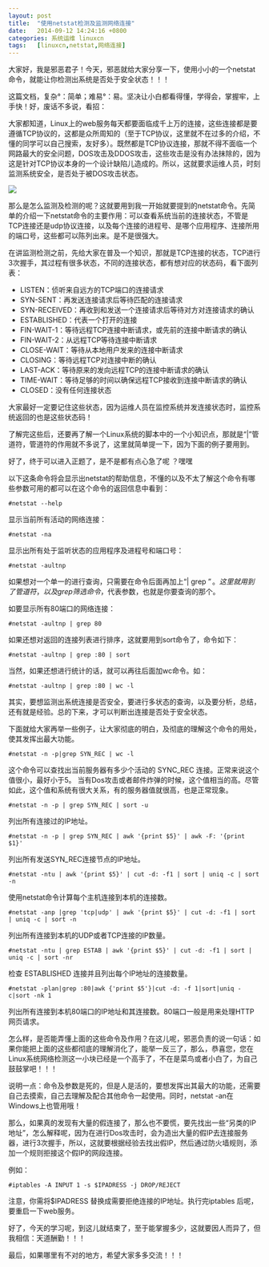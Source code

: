 ```yaml
---
layout: post
title:	"使用netstat检测及监测网络连接"
date:	2014-09-12 14:24:16 +0800 
categories:	系统运维 linuxcn 
tags:	[linuxcn,netstat,网络连接]
---
```



大家好，我是邪恶君子！今天，邪恶就给大家分享一下，使用小小的一个netstat命令，就能让你检测出系统是否处于安全状态！！！


这篇文档，复杂°：简单；难易°：易。坚决让小白都看得懂，学得会，掌握牢，上手快！好，废话不多说，看招：


大家都知道，Linux上的web服务每天都要面临成千上万的连接，这些连接都是要遵循TCP协议的，这都是众所周知的（至于TCP协议，这里就不在过多的介绍，不懂的同学可以自己搜索，友好多）。既然都是TCP协议连接，那就不得不面临一个网路最大的安全问题，DOS攻击及DDOS攻击，这些攻击是没有办法抹除的，因为这是针对TCP协议本身的一个设计缺陷儿造成的。所以，这就要求运维人员，时刻监测系统安全，是否处于被DOS攻击状态。


![](/Asserts/Images//attachment/album/201409/12/142419pl5uu9iwwxuxa25a.jpg)


那么是怎么监测及检测的呢？这就要用到我一开始就要提到的netstat命令。先简单的介绍一下netstat命令的主要作用：可以查看系统当前的连接状态，不管是TCP连接还是udp协议连接，以及每个连接的进程号、是哪个应用程序、连接所用的端口号，这些都可以陈列出来。是不是很强大。


在讲监测检测之前，先给大家在普及一个知识，那就是TCP连接的状态，TCP进行3次握手，其过程有很多状态，不同的连接状态，都有想对应的状态码，看下面列表：


* LISTEN：侦听来自远方的TCP端口的连接请求
* SYN-SENT：再发送连接请求后等待匹配的连接请求
* SYN-RECEIVED：再收到和发送一个连接请求后等待对方对连接请求的确认
* ESTABLISHED：代表一个打开的连接
* FIN-WAIT-1：等待远程TCP连接中断请求，或先前的连接中断请求的确认
* FIN-WAIT-2：从远程TCP等待连接中断请求
* CLOSE-WAIT：等待从本地用户发来的连接中断请求
* CLOSING：等待远程TCP对连接中断的确认
* LAST-ACK：等待原来的发向远程TCP的连接中断请求的确认
* TIME-WAIT：等待足够的时间以确保远程TCP接收到连接中断请求的确认
* CLOSED：没有任何连接状态


大家最好一定要记住这些状态，因为运维人员在监控系统并发连接状态时，监控系统返回的也是这些状态码！


了解完这些后，还要再了解一个Linux系统的脚本中的一个小知识点，那就是“|”管道符，管道符的作用就不多说了，这里就简单提一下，因为下面的例子要用到。


好了，终于可以进入正题了，是不是都有点心急了呢 ？嘿嘿


以下这条命令将会显示出netstat的帮助信息，不懂的以及不太了解这个命令有哪些参数可用的都可以在这个命令的返回信息中看到：



```
#netstat --help
```

显示当前所有活动的网络连接：



```
#netstat -na
```

显示出所有处于监听状态的应用程序及进程号和端口号：



```
#netstat -aultnp
```

如果想对一个单一的进行查询，只需要在命令后面再加上“| grep $”。这里就用到了管道符，以及grep筛选命令，$代表参数，也就是你要查询的那个。


如要显示所有80端口的网络连接：



```
#netstat -aultnp | grep 80
```

如果还想对返回的连接列表进行排序，这就要用到sort命令了，命令如下：



```
#netstat -aultnp | grep :80 | sort
```

当然，如果还想进行统计的话，就可以再往后面加wc命令。如：



```
#netstat -aultnp | grep :80 | wc -l
```

其实，要想监测出系统连接是否安全，要进行多状态的查询，以及要分析，总结，还有就是经验。总的下来，才可以判断出连接是否处于安全状态。


下面就给大家再举一些例子，让大家彻底的明白，及彻底的理解这个命令的用处，使其发挥出最大功能。



```
#netstat -n -p|grep SYN_REC | wc -l
```

这个命令可以查找出当前服务器有多少个活动的 SYNC\_REC 连接。正常来说这个值很小，最好小于5。 当有Dos攻击或者邮件炸弹的时候，这个值相当的高。尽管如此，这个值和系统有很大关系，有的服务器值就很高，也是正常现象。



```
#netstat -n -p | grep SYN_REC | sort -u
```

列出所有连接过的IP地址。



```
#netstat -n -p | grep SYN_REC | awk '{print $5}' | awk -F: '{print $1}'
```

列出所有发送SYN\_REC连接节点的IP地址。



```
#netstat -ntu | awk '{print $5}' | cut -d: -f1 | sort | uniq -c | sort -n
```

使用netstat命令计算每个主机连接到本机的连接数。



```
#netstat -anp |grep 'tcp|udp' | awk '{print $5}' | cut -d: -f1 | sort | uniq -c | sort -n
```

列出所有连接到本机的UDP或者TCP连接的IP数量。



```
#netstat -ntu | grep ESTAB | awk '{print $5}' | cut -d: -f1 | sort | uniq -c | sort -nr
```

检查 ESTABLISHED 连接并且列出每个IP地址的连接数量。



```
#netstat -plan|grep :80|awk {'print $5'}|cut -d: -f 1|sort|uniq -c|sort -nk 1
```

列出所有连接到本机80端口的IP地址和其连接数。80端口一般是用来处理HTTP网页请求。


怎么样，是否能弄懂上面的这些命令及作用？在这儿呢，邪恶负责的说一句话：如果你能把上面的这些都彻底的理解消化了，能举一反三了，那么，恭喜您，您在Linux系统网络检测这一小块已经是一个高手了，不在是菜鸟或者小白了，为自己鼓鼓掌吧！！！


说明一点：命令及参数是死的，但是人是活的，要想发挥出其最大的功能，还需要自己去摸索，自己去理解及配合其他命令一起使用。同时，netstat -an在Windows上也管用哦！


那么，如果真的发现有大量的假连接了，那么也不要慌，要先找出一些“另类的IP地址”，怎么解释呢，因为在进行Dos攻击时，会为造出大量的假IP去连接服务器，进行3次握手，所以，这就要根据经验去找出假IP，然后通过防火墙规则，添加一个规则拒接这个假IP的网段连接。


例如：



```
#iptables -A INPUT 1 -s $IPADRESS -j DROP/REJECT
```

注意，你需将$IPADRESS 替换成需要拒绝连接的IP地址。执行完iptables 后呢，要重启一下web服务。


好了，今天的学习呢，到这儿就结束了，至于能掌握多少，这就要因人而异了，但我相信：天道酬勤！！！


最后，如果哪里有不对的地方，希望大家多多交流！！！
